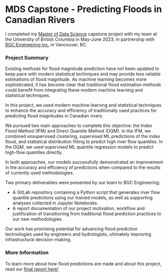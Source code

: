 # MDS Capstone - Predicting Floods in Canadian Rivers

I completed my [Master of Data Science](https://masterdatascience.ubc.ca/) capstone project with my team at the University of British Columbia in May-June 2023, in partnership with [BGC Engineering Inc.](https://www.bgcengineering.ca/) in Vancouver, BC. 

### Project Summary

Existing methods for flood magnitude prediction have not been updated to keep pace with modern statistical techniques and may provide less reliable estimations of flood magnitude. As machine learning becomes more sophisticated, it has become clear that traditional flood estimation methods could benefit from integrating these modern machine learning and statistical techniques.

In this project, we used modern machine learning and statistical techniques to enhance the accuracy and efficiency of traditionally used practices for predicting flood magnitudes in Canadian rivers. 

We pursued two main approaches to complete this objective: the Index Flood Method (IFM) and Direct Quantile Method (DQM). In the IFM, we combined unsupervised clustering, supervised ML predictions of the index flood, and statistical distribution fitting to predict high river flow quantiles. In the DQM, we used supervised ML quantile regression models to predict high-flow quantiles directly. 

In both approaches, our models successfully demonstrated an improvement in the accuracy and efficiency of predictions when compared to the results of currently used methodologies.

Two primary deliverables were presented by our team to BGC Engineering:
- A GitLab repository containing a Python script that generates river flow quantile predictions using our trained models, as well as supporting analyses collected in Jupyter Notebooks.
- A report documentation of our project motivation, workflow and justification of transitioning from traditional flood prediction practices to our new methodologies.

Our work has promising potential for advancing flood prediction technologies used by engineers and hydrologists, ultimately improving infrastructural decision-making.

### More Information

To learn more about how flood predictions are made and about this project, read our [final report here!](https://marianagyby.github.io/mds-cap/Predicting_Floods.html)
